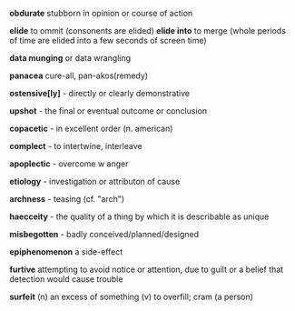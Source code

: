 **obdurate** stubborn in opinion or course of action

**elide** to ommit (consonents are elided) **elide into** to merge (whole periods of time are elided into a few seconds of screen time)

**data munging** or data wrangling

**panacea** cure-all, pan-akos(remedy)

**ostensive[ly]** - directly or clearly demonstrative

**upshot** - the final or eventual outcome or conclusion 

**copacetic** - in excellent order (n. american)

**complect** - to intertwine, interleave

**apoplectic** - overcome w anger

**etiology** - investigation or attributon of cause

**archness** - teasing (cf. "arch")

**haecceity** - the quality of a thing by which it is describable as unique

**misbegotten** - badly conceived/planned/designed

**epiphenomenon** a side-effect

**furtive** attempting to avoid notice or attention, due to guilt or a belief that detection would cause trouble

**surfeit** (n) an excess of something (v) to overfill; cram (a person)